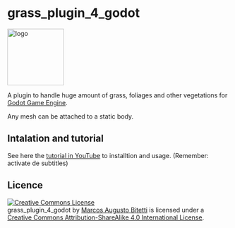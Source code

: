 # grass_plugin_4_godot

<img src="https://raw.githubusercontent.com/marcosbitetti/grass_plugin_4_godot/master/ico.png" alt="logo" style="width: 128px; height: 128px; display: block;" />

A plugin to handle huge amount of grass, foliages and other vegetations for <a href="http://www.godotengine.org/projects/godot-engine" target="_blank">Godot Game Engine</a>.

Any mesh can be attached to a static body.

## Intalation and tutorial

See here the <a href="https://youtu.be/YibNE8CaXLM" target="_blank">tutorial in YouTube</a> to installtion and usage. (Remember: activate de subtitles)

## Licence
<a rel="license" href="http://creativecommons.org/licenses/by-sa/4.0/"><img alt="Creative Commons License" style="border-width:0" src="https://i.creativecommons.org/l/by-sa/4.0/88x31.png" /></a><br /><span xmlns:dct="http://purl.org/dc/terms/" property="dct:title">grass_plugin_4_godot</span> by <a xmlns:cc="http://creativecommons.org/ns#" href="https://github.com/marcosbitetti/grass_plugin_4_godot" property="cc:attributionName" rel="cc:attributionURL">Marcos Augusto Bitetti</a> is licensed under a <a rel="license" href="http://creativecommons.org/licenses/by-sa/4.0/">Creative Commons Attribution-ShareAlike 4.0 International License</a>.